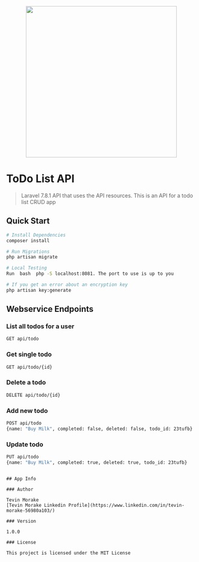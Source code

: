 <p align="center"><img src="https://res.cloudinary.com/dtfbvvkyp/image/upload/v1566331377/laravel-logolockup-cmyk-red.svg" width="400"></p>

# ToDo List API

> Laravel 7.8.1 API that uses the API resources. This is an API for a todo list CRUD app

## Quick Start

``` bash
# Install Dependencies
composer install

# Run Migrations
php artisan migrate

# Local Testing
Run  bash  php -S localhost:8081. The port to use is up to you

# If you get an error about an encryption key
php artisan key:generate
```

## Webservice Endpoints

### List all todos for a user
``` bash
GET api/todo
```
### Get single todo
``` bash
GET api/todo/{id}
```

### Delete a todo
``` bash
DELETE api/todo/{id}
```

### Add new todo
``` bash
POST api/todo
{name: "Buy Milk", completed: false, deleted: false, todo_id: 23tufb}
```

### Update todo
``` bash
PUT api/todo
{name: "Buy Milk", completed: true, deleted: true, todo_id: 23tufb}
```


```

## App Info

### Author

Tevin Morake
[Tevin Morake Linkedin Profile](https://www.linkedin.com/in/tevin-morake-56980a103/)

### Version

1.0.0

### License

This project is licensed under the MIT License